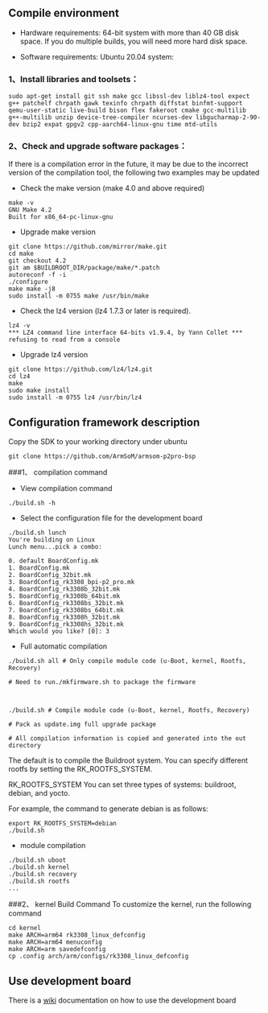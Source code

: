 ## Compile environment

* Hardware requirements: 64-bit system with more than 40 GB disk space. If you do multiple builds, you will need more hard disk space.

* Software requirements: Ubuntu 20.04 system:

### 1、Install libraries and toolsets：

```shell
sudo apt-get install git ssh make gcc libssl-dev liblz4-tool expect g++ patchelf chrpath gawk texinfo chrpath diffstat binfmt-support qemu-user-static live-build bison flex fakeroot cmake gcc-multilib g++-multilib unzip device-tree-compiler ncurses-dev libgucharmap-2-90-dev bzip2 expat gpgv2 cpp-aarch64-linux-gnu time mtd-utils
```

### 2、Check and upgrade software packages：

If there is a compilation error in the future, it may be due to the incorrect version of the compilation tool, the following two examples may be updated

- Check the make version (make 4.0 and above required)
```
make -v
GNU Make 4.2
Built for x86_64-pc-linux-gnu
```

- Upgrade make version
```
git clone https://github.com/mirror/make.git
cd make
git checkout 4.2
git am $BUILDROOT_DIR/package/make/*.patch
autoreconf -f -i
./configure
make make -j8
sudo install -m 0755 make /usr/bin/make
```


- Check the lz4 version (lz4 1.7.3 or later is required).
```
lz4 -v
*** LZ4 command line interface 64-bits v1.9.4, by Yann Collet ***
refusing to read from a console
```

- Upgrade lz4 version
```
git clone https://github.com/lz4/lz4.git
cd lz4
make
sudo make install
sudo install -m 0755 lz4 /usr/bin/lz4
```

## Configuration framework description

Copy the SDK to your working directory under ubuntu

```
git clone https://github.com/ArmSoM/armsom-p2pro-bsp
```

###1、 compilation command

* View compilation command
```
./build.sh -h
```

* Select the configuration file for the development board
```
./build.sh lunch
You're building on Linux
Lunch menu...pick a combo:

0. default BoardConfig.mk
1. BoardConfig.mk
2. BoardConfig_32bit.mk
3. BoardConfig_rk3308_bpi-p2_pro.mk
4. BoardConfig_rk3308b_32bit.mk
5. BoardConfig_rk3308b_64bit.mk
6. BoardConfig_rk3308bs_32bit.mk
7. BoardConfig_rk3308bs_64bit.mk
8. BoardConfig_rk3308h_32bit.mk
9. BoardConfig_rk3308hs_32bit.mk
Which would you like? [0]: 3
```

* Full automatic compilation
```
./build.sh all # Only compile module code (u-Boot, kernel, Rootfs, Recovery)

# Need to run./mkfirmware.sh to package the firmware



./build.sh # Compile module code (u-Boot, kernel, Rootfs, Recovery)

# Pack as update.img full upgrade package

# All compilation information is copied and generated into the out directory
```

The default is to compile the Buildroot system. You can specify different rootfs by setting the RK_ROOTFS_SYSTEM.

RK_ROOTFS_SYSTEM You can set three types of systems: buildroot, debian, and yocto.

For example, the command to generate debian is as follows:

```
export RK_ROOTFS_SYSTEM=debian
./build.sh
```

* module compilation
```
./build.sh uboot
./build.sh kernel
./build.sh recovery
./build.sh rootfs
...
```

###2、 kernel Build Command
To customize the kernel, run the following command
```
cd kernel
make ARCH=arm64 rk3308_linux_defconfig
make ARCH=arm64 menuconfig
make ARCH=arm savedefconfig
cp .config arch/arm/configs/rk3308_linux_defconfig
```

## Use development board
There is a [wiki](http://wiki.armsom.org/index.php/Getting_Started_with_ArmSoM-p2_pro "悬停显示") documentation on how to use the development board

